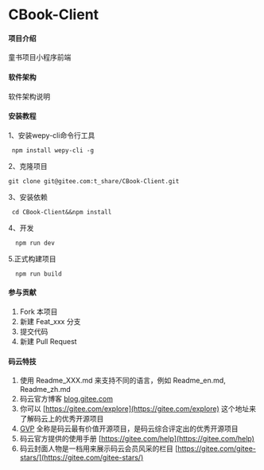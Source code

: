 # CBook-Client

#### 项目介绍
童书项目小程序前端

#### 软件架构
软件架构说明


#### 安装教程

1、安装wepy-cli命令行工具

 ```
  npm install wepy-cli -g
```

2、克隆项目

```
git clone git@gitee.com:t_share/CBook-Client.git
```

3、安装依赖

 ```
  cd CBook-Client&&npm install
```

4、开发

```
  npm run dev
```

5.正式构建项目

```
  npm run build
```

#### 参与贡献

1. Fork 本项目
2. 新建 Feat_xxx 分支
3. 提交代码
4. 新建 Pull Request


#### 码云特技

1. 使用 Readme\_XXX.md 来支持不同的语言，例如 Readme\_en.md, Readme\_zh.md
2. 码云官方博客 [blog.gitee.com](https://blog.gitee.com)
3. 你可以 [https://gitee.com/explore](https://gitee.com/explore) 这个地址来了解码云上的优秀开源项目
4. [GVP](https://gitee.com/gvp) 全称是码云最有价值开源项目，是码云综合评定出的优秀开源项目
5. 码云官方提供的使用手册 [https://gitee.com/help](https://gitee.com/help)
6. 码云封面人物是一档用来展示码云会员风采的栏目 [https://gitee.com/gitee-stars/](https://gitee.com/gitee-stars/)
